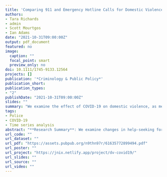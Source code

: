 ```yaml
---
title: 'Comparing 911 and Emergency Hotline Calls for Domestic Violence in Seven Cities: What Happened When People Started Staying Home Due to COVID-19?'
authors:
- Tara Richards
- admin
- Scott Mourtgos
- Ian Adams
date: "2021-10-31T09:00:00Z"
output: pdf_document
featured: no
image:
  caption: ""
  focal_point: smart
  preview_only: no
doi: 10.1111/1745-9133.12564
projects: []
publication: '*Criminology & Public Policy*'
publication_short: 
publication_types: 
- "2"
publishDate: "2021-10-31T09:00:00Z"
slides: ""
summary: "We examine the effect of COVID-19 on domestic violence, as measured by daily calls to 911 and Victim Service Agencies' emergency hotlines."
tags:
- Police
- COVID-19
- Time series analysis
abstract: "**Research Summary**: We examine changes in help-seeking for domestic violence (DV) in seven U.S. cities during the COVID-19 pandemic. Using Bayesian structural time-series modeling with daily data to construct a synthetic counterfactual, we test whether calls to police and/or emergency hotlines varied in 2020 as people stayed home due to COVID-19. Across this sample, we estimate there were approximately 1,030 more calls to police and 1,671 more calls to emergency hotlines than would have occurred absent the pandemic. **Policy Implications**: Inter-agency data sharing and analysis holds great promise for better understanding localized trends in DV in real time. Research-practitioner partnerships can help DV coordinated community response teams (CCRTs) develop accessible and sustainable dashboards to visualize data and advance community transparency. As calls for drastic changes in policing are realized, prioritization of finite resources will become critical. Data-driven decision-making by CCRTs provides an opportunity to work within resource constraints without compromising the safety of DV victims."
url_code: ""
url_dataset: ""
url_pdf: "https://assets.pubpub.org/n9thn97r/61635772899494.pdf"
url_poster: ""
url_project: "https://jnix.netlify.app/project/dv-covid19/"
url_slides: ""
url_source: ""
url_video: ""
---
```

